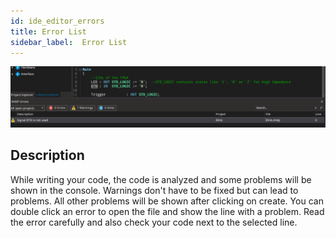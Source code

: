 ```yaml
---
id: ide_editor_errors
title: Error List
sidebar_label:  Error List
---
```


![Errorlist](assets/ide/Errorlist.png)

## Description
While writing your code, the code is analyzed and some problems will be shown in the console. 
Warnings don't have to be fixed but can lead to problems.
All other problems will be shown after clicking on create. 
You can double click an error to open the file and show the line with a problem. 
Read the error carefully and also check your code next to the selected line.